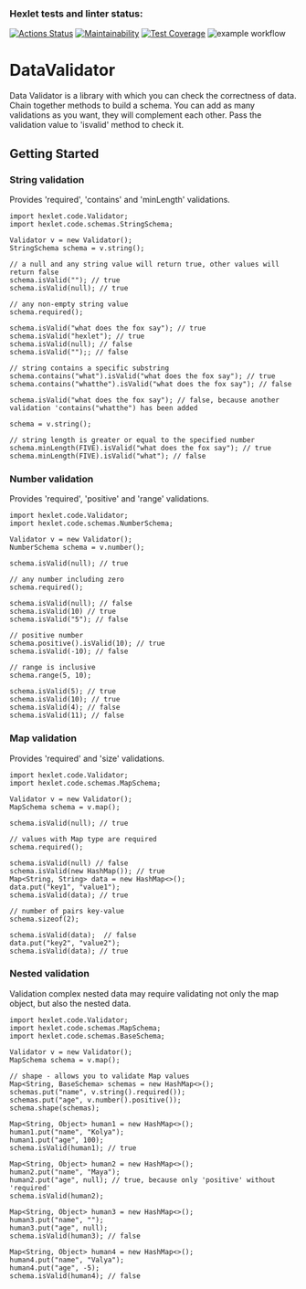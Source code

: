 ### Hexlet tests and linter status:
[![Actions Status](https://github.com/nikisysoev/java-project-lvl3/workflows/hexlet-check/badge.svg)](https://github.com/nikisysoev/java-project-lvl3/actions)
[![Maintainability](https://api.codeclimate.com/v1/badges/f490fadd257131f6c4d6/maintainability)](https://codeclimate.com/github/nikisysoev/java-project-lvl3/maintainability)
[![Test Coverage](https://api.codeclimate.com/v1/badges/f490fadd257131f6c4d6/test_coverage)](https://codeclimate.com/github/nikisysoev/java-project-lvl3/test_coverage)
![example workflow](https://github.com/nikisysoev/java-project-lvl3/actions/workflows/main.yml/badge.svg)

# DataValidator

Data Validator is a library with which you can check the correctness of data. Chain together methods to build a schema.
You can add as many validations as you want, they will complement each other. Pass the validation value to 'isvalid' 
method to check it.

## Getting Started

### String validation 

Provides 'required', 'contains' and 'minLength' validations.

```
import hexlet.code.Validator;
import hexlet.code.schemas.StringSchema;

Validator v = new Validator();
StringSchema schema = v.string(); 

// a null and any string value will return true, other values will return false
schema.isValid(""); // true
schema.isValid(null); // true

// any non-empty string value
schema.required();

schema.isValid("what does the fox say"); // true
schema.isValid("hexlet"); // true
schema.isValid(null); // false
schema.isValid("");; // false

// string contains a specific substring
schema.contains("what").isValid("what does the fox say"); // true
schema.contains("whatthe").isValid("what does the fox say"); // false

schema.isValid("what does the fox say"); // false, because another validation 'contains("whatthe") has been added

schema = v.string(); 

// string length is greater or equal to the specified number
schema.minLength(FIVE).isValid("what does the fox say"); // true
schema.minLength(FIVE).isValid("what"); // false
```

### Number validation

Provides 'required', 'positive' and 'range' validations.

```
import hexlet.code.Validator;
import hexlet.code.schemas.NumberSchema;

Validator v = new Validator();
NumberSchema schema = v.number();

schema.isValid(null); // true

// any number including zero
schema.required();

schema.isValid(null); // false
schema.isValid(10) // true
schema.isValid("5"); // false

// positive number
schema.positive().isValid(10); // true
schema.isValid(-10); // false

// range is inclusive
schema.range(5, 10);

schema.isValid(5); // true
schema.isValid(10); // true
schema.isValid(4); // false
schema.isValid(11); // false
```

### Map validation

Provides 'required' and 'size' validations.

```
import hexlet.code.Validator;
import hexlet.code.schemas.MapSchema;

Validator v = new Validator();
MapSchema schema = v.map();

schema.isValid(null); // true

// values with Map type are required
schema.required();

schema.isValid(null) // false
schema.isValid(new HashMap()); // true
Map<String, String> data = new HashMap<>();
data.put("key1", "value1");
schema.isValid(data); // true

// number of pairs key-value 
schema.sizeof(2);

schema.isValid(data);  // false
data.put("key2", "value2");
schema.isValid(data); // true
```

### Nested validation

Validation complex nested data may require validating not only the map object, but also the nested data.

```
import hexlet.code.Validator;
import hexlet.code.schemas.MapSchema;
import hexlet.code.schemas.BaseSchema;

Validator v = new Validator();
MapSchema schema = v.map();

// shape - allows you to validate Map values 
Map<String, BaseSchema> schemas = new HashMap<>();
schemas.put("name", v.string().required());
schemas.put("age", v.number().positive());
schema.shape(schemas);

Map<String, Object> human1 = new HashMap<>();
human1.put("name", "Kolya");
human1.put("age", 100);
schema.isValid(human1); // true

Map<String, Object> human2 = new HashMap<>();
human2.put("name", "Maya");
human2.put("age", null); // true, because only 'positive' without 'required'
schema.isValid(human2);

Map<String, Object> human3 = new HashMap<>();
human3.put("name", "");
human3.put("age", null);
schema.isValid(human3); // false

Map<String, Object> human4 = new HashMap<>();
human4.put("name", "Valya");
human4.put("age", -5);
schema.isValid(human4); // false
```
